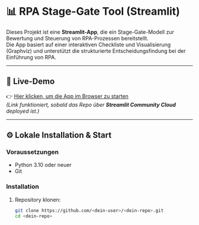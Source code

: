 # 📊 RPA Stage-Gate Tool (Streamlit)

Dieses Projekt ist eine **Streamlit-App**, die ein Stage-Gate-Modell zur Bewertung und Steuerung von RPA-Prozessen bereitstellt.  
Die App basiert auf einer interaktiven Checkliste und Visualisierung (Graphviz) und unterstützt die strukturierte Entscheidungsfindung bei der Einführung von RPA.

---

## 🚀 Live-Demo
👉 [Hier klicken, um die App im Browser zu starten](https://<dein-name>-<repo>.streamlit.app)  
*(Link funktioniert, sobald das Repo über **Streamlit Community Cloud** deployed ist.)*

---

## ⚙️ Lokale Installation & Start

### Voraussetzungen
- Python 3.10 oder neuer
- Git

### Installation
1. Repository klonen:
   ```bash
   git clone https://github.com/<dein-user>/<dein-repo>.git
   cd <dein-repo>
